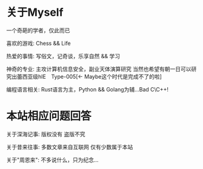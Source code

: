 # 关于Myself

一个奇葩的学者，仅此而已

喜欢的游戏: Chess && Life

热爱的事情: 写俗文，记奇谈，乐享自然 && 学习

神奇的专业: 主攻计算机信息安全，副业天体演算研究
当然也希望有朝一日可以研究出蕾西亚级hIE　Type-005[<- Maybe这个时代是完成不了的啦]

编程语言相关: Rust语言为主，Python && Golang为辅...Bad C\C++!

# 本站相应问题回答

关于深海记事: 版权没有 盗版不究

关于昔来往事: 多数文章来自互联网 仅有少数属于本站

关于"周恩来": 不多说什么，只为纪念...
